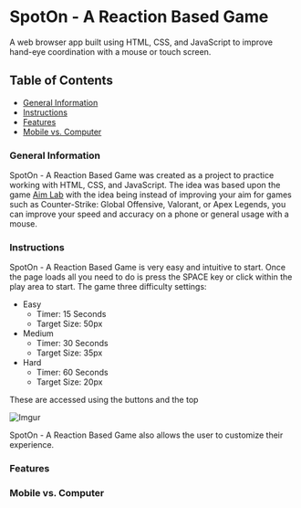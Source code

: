 # SpotOn - A Reaction Based Game

A web browser app built using HTML, CSS, and JavaScript to improve hand-eye coordination with a mouse or touch screen.

## Table of Contents
* [General Information](#general-information)
* [Instructions](#instructions)
* [Features](#features)
* [Mobile vs. Computer](#mobile-vs-computer)

### General Information

SpotOn - A Reaction Based Game was created as a project to practice working with HTML, CSS, and JavaScript. The idea was based upon the game [Aim Lab](https://store.steampowered.com/app/714010/Aim_Lab/) with the idea being instead of improving your aim for games such as Counter-Strike: Global Offensive, Valorant, or Apex Legends, you can improve your speed and accuracy on a phone or general usage with a mouse.  


### Instructions

SpotOn - A Reaction Based Game is very easy and intuitive to start. Once the page loads all you need to do is press the SPACE key or click within the play area to start. 
The game three difficulty settings:
* Easy
    * Timer: 15 Seconds
    * Target Size: 50px
* Medium
    * Timer: 30 Seconds
    * Target Size: 35px
* Hard
    * Timer: 60 Seconds
    * Target Size: 20px
    

These are accessed using the buttons and the top

![Imgur](https://imgur.com/CcM4OZZ.jpg)

SpotOn - A Reaction Based Game also allows the user to customize their experience. 



### Features



### Mobile vs. Computer
